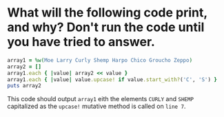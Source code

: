 # What will the following code print, and why? Don't run the code until you have tried to answer.

```ruby
array1 = %w(Moe Larry Curly Shemp Harpo Chico Groucho Zeppo)
array2 = []
array1.each { |value| array2 << value }
array1.each { |value| value.upcase! if value.start_with?('C', 'S') }
puts array2
```

This code should output `array1` eith the elements `CURLY` and `SHEMP` capitalized as the `upcase!` mutative method is called on 
`line 7`. 
